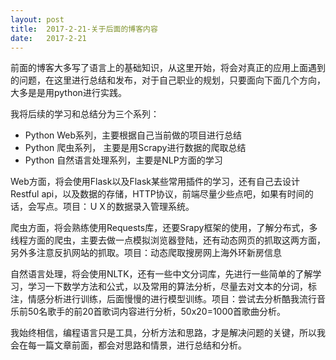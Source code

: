 ```yaml
---
layout: post
title:  2017-2-21-关于后面的博客内容
date:   2017-2-21
---
```



前面的博客大多写了语言上的基础知识，从这里开始，将会对真正的应用上面遇到的问题，在这里进行总结和发布，对于自己职业的规划，只要面向下面几个方向，大多是是用python进行实践。

我将后续的学习和总结分为三个系列：

 - Python Web系列，主要根据自己当前做的项目进行总结
 - Python 爬虫系列， 主要是用Scrapy进行数据的爬取总结
 - Python 自然语言处理系列，主要是NLP方面的学习


Web方面，将会使用Flask以及Flask某些常用插件的学习，还有自己去设计Restful api，以及数据的存储，HTTP协议，前端尽量少些点吧，如果有时间的话，会写点。项目：ＵＸ的数据录入管理系统。

爬虫方面，将会熟练使用Requests库，还要Srapy框架的使用，了解分布式，多线程方面的爬虫，主要去做一点模拟浏览器登陆，还有动态网页的抓取这两方面，另外多注意反扒网站的抓取。项目：动态爬取搜房网上海外环新房信息

自然语言处理，将会使用NLTK，还有一些中文分词库，先进行一些简单的了解学习，学习一下数学方法和公式，以及常用的算法分析，尽量去对文本的分词，标注，情感分析进行训练，后面慢慢的进行模型训练。项目：尝试去分析酷我流行音乐前50名歌手的前20首歌词内容进行分析，50x20=1000首歌曲分析。

我始终相信，编程语言只是工具，分析方法和思路，才是解决问题的关键，所以我会在每一篇文章前面，都会对思路和情景，进行总结和分析。
